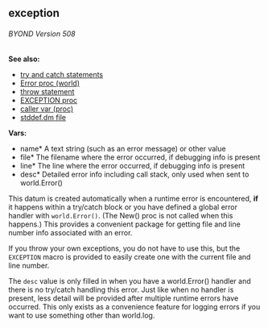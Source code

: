 ## exception 
###### BYOND Version 508
**See also:**
*   [try and catch statements](/proc/try)
*   [Error proc (world)](/world/proc/Error)
*   [throw statement](/proc/throw)
*   [EXCEPTION proc](/proc/EXCEPTION)
*   [caller var (proc)](/proc/var/caller)
*   [stddef.dm file](/%7B%7Bappendix%7D%7D/stddef%2edm)
<!-- -->
**Vars:**
*   name* A text string (such as an error message) or other value
*   file* The filename where the error occurred, if debugging info is
    present
*   line* The line where the error occurred, if debugging info is
    present
*   desc* Detailed error info including call stack, only used when sent
    to world.Error()


This datum is created automatically when a runtime error is
encountered, **if** it happens within a try/catch block or you have
defined a global error handler with `world.Error()`. (The New() proc is
not called when this happens.) This provides a convenient package for
getting file and line number info associated with an error. 

If
you throw your own exceptions, you do not have to use this, but the
`EXCEPTION` macro is provided to easily create one with the current file
and line number. 

The `desc` value is only filled in when you
have a world.Error() handler and there is no try/catch handling this
error. Just like when no handler is present, less detail will be
provided after multiple runtime errors have occurred. This only exists
as a convenience feature for logging errors if you want to use something
other than world.log.